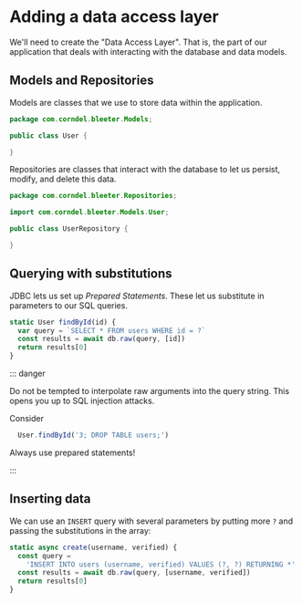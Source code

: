 # Adding a data access layer

We'll need to create the "Data Access Layer". That is, the part of our application that deals with interacting with the database and data models. 

## Models and Repositories

Models are classes that we use to store data within the application.

```java
package com.corndel.bleeter.Models;

public class User {

}
```

Repositories are classes that interact with the database to let us persist, modify, and delete this data.


```java
package com.corndel.bleeter.Repositories;

import com.corndel.bleeter.Models.User;

public class UserRepository {

}
```

## Querying with substitutions

JDBC lets us set up _Prepared Statements_. These let us substitute in parameters to our SQL queries.

```js
static User findById(id) {
  var query = `SELECT * FROM users WHERE id = ?`
  const results = await db.raw(query, [id])
  return results[0]
}
```

::: danger

Do not be tempted to interpolate raw arguments into the query string. This opens
you up to SQL injection attacks.

Consider

```js
  User.findById('3; DROP TABLE users;')
```

Always use prepared statements!

:::

## Inserting data

We can use an `INSERT` query with several parameters by putting more `?` and
passing the substitutions in the array:

```js
static async create(username, verified) {
  const query =
    'INSERT INTO users (username, verified) VALUES (?, ?) RETURNING *'
  const results = await db.raw(query, [username, verified])
  return results[0]
}
```
